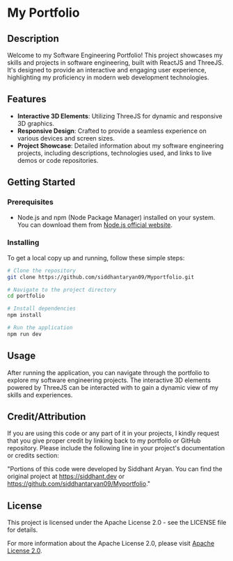 # My Portfolio

## Description
Welcome to my Software Engineering Portfolio! This project showcases my skills and projects in software engineering, built with ReactJS and ThreeJS. It's designed to provide an interactive and engaging user experience, highlighting my proficiency in modern web development technologies.

## Features
- **Interactive 3D Elements**: Utilizing ThreeJS for dynamic and responsive 3D graphics.
- **Responsive Design**: Crafted to provide a seamless experience on various devices and screen sizes.
- **Project Showcase**: Detailed information about my software engineering projects, including descriptions, technologies used, and links to live demos or code repositories.

## Getting Started

### Prerequisites
- Node.js and npm (Node Package Manager) installed on your system. You can download them from [Node.js official website](https://nodejs.org/).

### Installing
To get a local copy up and running, follow these simple steps:

```bash
# Clone the repository
git clone https://github.com/siddhantaryan09/Myportfolio.git

# Navigate to the project directory
cd portfolio

# Install dependencies
npm install

# Run the application
npm run dev
```

## Usage
After running the application, you can navigate through the portfolio to explore my software engineering projects. The interactive 3D elements powered by ThreeJS can be interacted with to gain a dynamic view of my skills and experiences.

## Credit/Attribution
If you are using this code or any part of it in your projects, I kindly request that you give proper credit by linking back to my portfolio or GitHub repository. Please include the following line in your project's documentation or credits section:

"Portions of this code were developed by Siddhant Aryan. You can find the original project at https://siddhant.dev or https://github.com/siddhantaryan09/Myportfolio."

## License
This project is licensed under the Apache License 2.0 - see the LICENSE file for details.


For more information about the Apache License 2.0, please visit [Apache License 2.0](https://www.apache.org/licenses/LICENSE-2.0).
